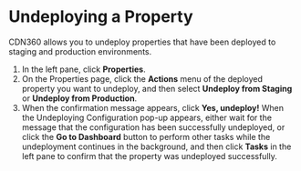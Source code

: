 <!--?xml version="1.0" encoding="utf-8"?-->

# Undeploying a Property

CDN360 allows you to undeploy properties that have been deployed to staging and production environments.

1. In the left pane, click **Properties**.
2. On the Properties page, click the **Actions** menu of the deployed property you want to undeploy, and then select **Undeploy from Staging** or **Undeploy from Production**.
3. When the confirmation message appears, click **Yes, undeploy!** When the Undeploying Configuration pop-up appears, either wait for the message that the configuration has been successfully undeployed, or click the **Go to Dashboard** button to perform other tasks while the undeployment continues in the background, and then click **Tasks** in the left pane to confirm that the property was undeployed successfully.

<!-- -->

